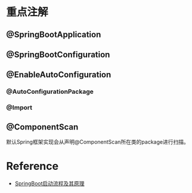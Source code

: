 # 重点注解
## @SpringBootApplication
## @SpringBootConfiguration
## @EnableAutoConfiguration
### @AutoConfigurationPackage 
### @Import
## @ComponentScan
默认Spring框架实现会从声明@ComponentScan所在类的package进行扫描。

# Reference
- [SpringBoot启动流程及其原理
](https://blog.csdn.net/weixin_30364147/article/details/97326919?ops_request_misc=%257B%2522request%255Fid%2522%253A%2522159722326819725250102112%2522%252C%2522scm%2522%253A%252220140713.130102334..%2522%257D&request_id=159722326819725250102112&biz_id=0&utm_medium=distribute.pc_search_result.none-task-blog-2~all~top_click~default-1-97326919.pc_ecpm_v3_pc_rank_v3&utm_term=springboot%E7%9A%84%E5%90%AF%E5%8A%A8%E6%B5%81%E7%A8%8B%E5%8F%8A%E5%8E%9F%E7%90%86&spm=1018.2118.3001.4187)
